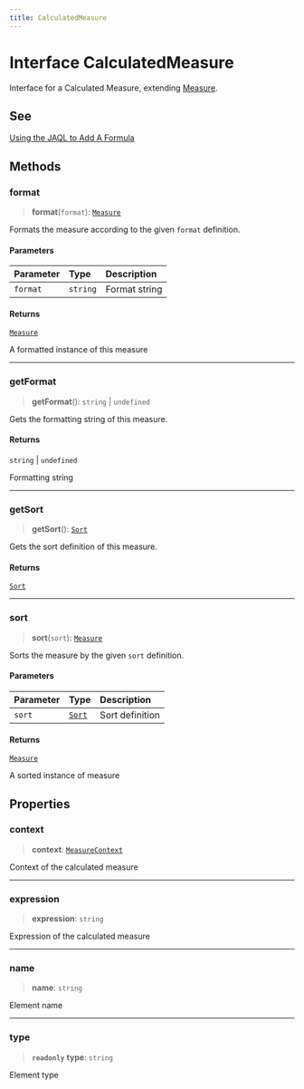 ```yaml
---
title: CalculatedMeasure
---
```


# Interface CalculatedMeasure

Interface for a Calculated Measure, extending [Measure](interface.Measure.md).

## See

[Using the JAQL to Add A Formula](https://developer.sisense.com/guides/querying/useJaql/#step-7-adding-a-formula)

## Methods

### format

> **format**(`format`): [`Measure`](interface.Measure.md)

Formats the measure according to the given `format` definition.

#### Parameters

| Parameter | Type | Description |
| :------ | :------ | :------ |
| `format` | `string` | Format string |

#### Returns

[`Measure`](interface.Measure.md)

A formatted instance of this measure

***

### getFormat

> **getFormat**(): `string` \| `undefined`

Gets the formatting string of this measure.

#### Returns

`string` \| `undefined`

Formatting string

***

### getSort

> **getSort**(): [`Sort`](../enumerations/enumeration.Sort.md)

Gets the sort definition of this measure.

#### Returns

[`Sort`](../enumerations/enumeration.Sort.md)

***

### sort

> **sort**(`sort`): [`Measure`](interface.Measure.md)

Sorts the measure by the given `sort` definition.

#### Parameters

| Parameter | Type | Description |
| :------ | :------ | :------ |
| `sort` | [`Sort`](../enumerations/enumeration.Sort.md) | Sort definition |

#### Returns

[`Measure`](interface.Measure.md)

A sorted instance of measure

## Properties

### context

> **context**: [`MeasureContext`](interface.MeasureContext.md)

Context of the calculated measure

***

### expression

> **expression**: `string`

Expression of the calculated measure

***

### name

> **name**: `string`

Element name

***

### type

> **`readonly`** **type**: `string`

Element type
